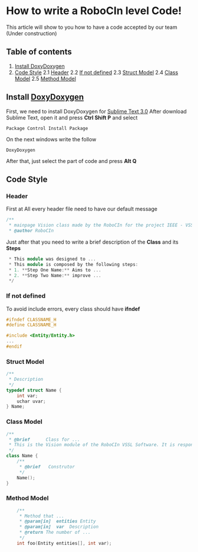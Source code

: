 # How to write a RoboCIn level Code!
This article will show to you how to have a code accepted by our team (Under construction)
## Table of contents
1. [Install DoxyDoxygen](#)
2. [Code Style](#)
    2.1 [Header](#)
    2.2 [If not defined](#)
    2.3 [Struct Model](#)
    2.4 [Class Model](#)
    2.5 [Method Model](#)
    
## Install [DoxyDoxygen](https://packagecontrol.io/packages/DoxyDoxygen)
First, we need to install DoxyDoxygen for [Sublime Text 3.0](https://www.sublimetext.com/3)
After download Sublime Text, open it and press **Ctrl Shift P** and select

    Package Control Install Package
On the next windows write the follow
    
    DoxyDoxygen 
After that, just select the part of code and press **Alt Q**

## Code Style
### Header
First at All every header file need to have our default message
```c++
/**
 * mainpage Vision class made by the RoboCIn for the project IEEE - VSSL
 * @author RoboCIn
```
Just after that you need to write a brief description of the **Class** and its **Steps** 
```c++
 * This module was designed to ...
 * This module is composed by the following steps:
 * 1. **Step One Name:** Aims to ...
 * 2. **Step Two Name:** improve ...
 */
 ```
### If not defined
To avoid include errors, every class should have **ifndef**
```c++
#ifndef CLASSNAME_H
#define CLASSNAME_H

#include <Entity/Entity.h>
...
#endif
```

### Struct Model
```c++
/**
 * Description 
 */
typedef struct Name {
	int var;
	uchar uvar;
} Name;
```
### Class Model
```c++
/**
 * @brief      Class for ...
 * This is the Vision module of the RoboCIn VSSL Software. It is responsible to ...
 */
class Name {
	/**
	 * @brief   Construtor
	 */
	Name();
}
```
### Method Model
```c++
	/**
     * Method that ...
     * @param[in]  entities Entity
     * @param[in]  var  Description
     * @return The number of ...
     */
	int foo(Entity entities[], int var);
```

    


